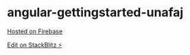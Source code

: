 # angular-gettingstarted-unafaj

[Hosted on Firebase](https://agettingstarted.web.app/)

[Edit on StackBlitz ⚡️](https://stackblitz.com/edit/angular-gettingstarted-unafaj)
